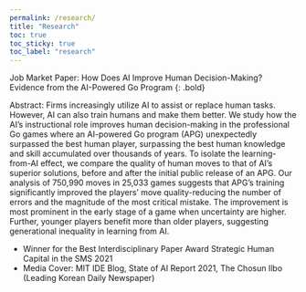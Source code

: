 ```yaml
---
permalink: /research/
title: "Research"
toc: true
toc_sticky: true
toc_label: "research"
---
```


Job Market Paper: How Does AI Improve Human Decision-Making? Evidence from the AI-Powered Go Program {: .bold}

Abstract: Firms increasingly utilize AI to assist or replace human tasks. However, AI can also train humans and make them better. We study how the AI’s instructional role improves human decision-making in the professional Go games where an AI-powered Go program (APG) unexpectedly surpassed the best human player, surpassing the best human knowledge and skill accumulated over thousands of years. To isolate the learning-from-AI effect, we compare the quality of human moves to that of AI’s superior solutions, before and after the initial public release of an APG. Our analysis of 750,990 moves in 25,033 games suggests that APG’s training significantly improved the players’ move quality\-reducing the number of errors and the magnitude of the most critical mistake. The improvement is most prominent in the early stage of a game when uncertainty are higher. Further, younger players benefit more than older players, suggesting generational inequality in learning from AI.

- Winner for the Best Interdisciplinary Paper Award Strategic Human Capital in the SMS 2021
- Media Cover: MIT IDE Blog, State of AI Report 2021, The Chosun Ilbo (Leading Korean Daily Newspaper)
